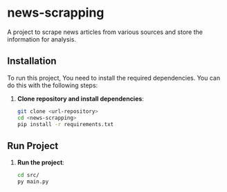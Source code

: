 # news-scrapping
A project to scrape news articles from various sources and store the information for analysis.
## Installation
To run this project, You need to install the required dependencies. You can do this with the following steps:

1. **Clone repository and install dependencies**:
    ```bash
    git clone <url-repository>
    cd <news-scrapping>
    pip install -r requirements.txt

## Run Project
1. **Run the project**:
    ```bash
    cd src/
    py main.py